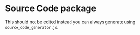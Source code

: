 # Source Code package

This should not be edited instead you can always generate using `source_code_generator.js`.